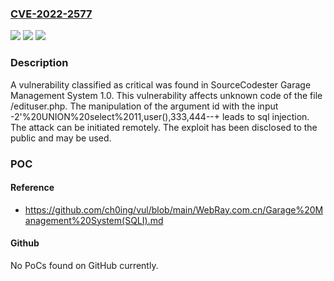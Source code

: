 ### [CVE-2022-2577](https://cve.mitre.org/cgi-bin/cvename.cgi?name=CVE-2022-2577)
![](https://img.shields.io/static/v1?label=Product&message=Garage%20Management%20System&color=blue)
![](https://img.shields.io/static/v1?label=Version&message=n%2Fa&color=blue)
![](https://img.shields.io/static/v1?label=Vulnerability&message=CWE-89%20SQL%20Injection&color=brighgreen)

### Description

A vulnerability classified as critical was found in SourceCodester Garage Management System 1.0. This vulnerability affects unknown code of the file /edituser.php. The manipulation of the argument id with the input -2'%20UNION%20select%2011,user(),333,444--+ leads to sql injection. The attack can be initiated remotely. The exploit has been disclosed to the public and may be used.

### POC

#### Reference
- https://github.com/ch0ing/vul/blob/main/WebRay.com.cn/Garage%20Management%20System(SQLI).md

#### Github
No PoCs found on GitHub currently.

